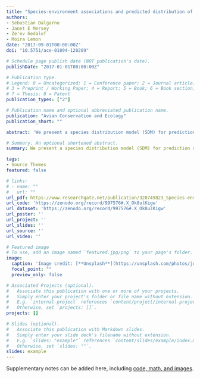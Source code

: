 ```yaml
---
title: "Species-environment associations and predicted distribution of Black Oystercatcher breeding pairs in Haida Gwaii, British Columbia, Canada"
authors:
- Sebastian Dalgarno
- Janet E Mersey
- Ze'ev Gedalof
- Moira Lemon
date: "2017-09-01T00:00:00Z"
doi: "10.5751/ace-01094-120209"

# Schedule page publish date (NOT publication's date).
publishDate: "2017-01-01T00:00:00Z"

# Publication type.
# Legend: 0 = Uncategorized; 1 = Conference paper; 2 = Journal article;
# 3 = Preprint / Working Paper; 4 = Report; 5 = Book; 6 = Book section;
# 7 = Thesis; 8 = Patent
publication_types: ["2"]

# Publication name and optional abbreviated publication name.
publication: "Avian Conservation and Ecology"
publication_short: ""

abstract: 'We present a species distribution model (SDM) for prediction of Black Oystercatcher (Haematopus bachmani) breeding pair occurrence in Haida Gwaii, British Columbia. Boosted regression trees, a machine learning algorithm, was used to fit the model. In total, 14 predictors were selected a priori through development of a conceptual model. Breeding pair occurrence data were compiled from two available surveys conducted in 2005 and 2010 (545 km of shoreline surveyed in total). All data were aggregated to common model units (vector polyline shoreline segments approximately 100 m in length), which approximate breeding territory size. The final model, which included eight predictors (distance to treeline, island area, wave exposure, shoreline type, intertidal area within 50 m, segment length, rat occurrence, and intertidal area within 1000 m), had excellent predictive ability assessed by 10-fold cross-validation (AUC = 0.89). Predictive ability was reduced when the model was trained and tested on spatially (AUC = 0.86) and temporally (AUC = 0.83) independent data. Distance to treeline and island area had greatest influence on the model (RI = 41.5% and RI = 36.7%, respectively); we hypothesized that these predictors are related to avoidance of predators. Partial dependence plots revealed that breeding pairs tended to occur: further from the treeline, on small islands, at high wave exposures, at moderate intertidal area, on bedrock or gravel shoreline types, and on islands without rats. However, breeding pairs tended not to occur on very small islands and at very high wave exposures, which we hypothesize to reflect avoidance of nest washout. Results may inform local conservation and management efforts, i.e., from predictive maps, and eventual development of a high-resolution (~100 m) model for prediction of Black Oystercatcher breeding pairs at a regional scale. Further, methods and GIS data sets developed may be used to model distribution of other coastal species in the region.'

# Summary. An optional shortened abstract.
summary: We present a species distribution model (SDM) for prediction of Black Oystercatcher (Haematopus bachmani) breeding pair occurrence in Haida Gwaii, British Columbia.

tags:
- Source Themes
featured: false

# links:
# - name: ""
#   url: ""
url_pdf: https://www.researchgate.net/publication/320749823_Species-environment_associations_and_predicted_distribution_of_Black_Oystercatcher_breeding_pairs_in_Haida_Gwaii_British_Columbia_Canada
url_code: 'https://zenodo.org/record/997576#.X_Ok8ulKigw'
url_dataset: 'https://zenodo.org/record/997576#.X_Ok8ulKigw'
url_poster: ''
url_project: ''
url_slides: ''
url_source: ''
url_video: ''

# Featured image
# To use, add an image named `featured.jpg/png` to your page's folder. 
image:
  caption: 'Image credit: [**Unsplash**](https://unsplash.com/photos/jdD8gXaTZsc)'
  focal_point: ""
  preview_only: false

# Associated Projects (optional).
#   Associate this publication with one or more of your projects.
#   Simply enter your project's folder or file name without extension.
#   E.g. `internal-project` references `content/project/internal-project/index.md`.
#   Otherwise, set `projects: []`.
projects: []

# Slides (optional).
#   Associate this publication with Markdown slides.
#   Simply enter your slide deck's filename without extension.
#   E.g. `slides: "example"` references `content/slides/example/index.md`.
#   Otherwise, set `slides: ""`.
slides: example
---
```


Supplementary notes can be added here, including [code, math, and images](https://wowchemy.com/docs/writing-markdown-latex/).
